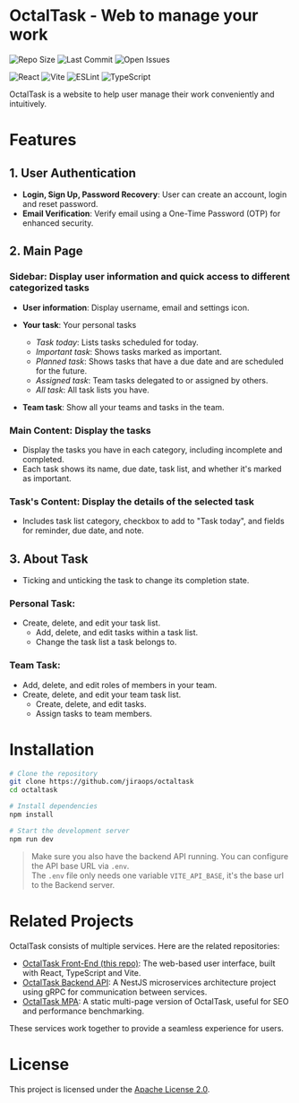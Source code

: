 # OctalTask - Web to manage your work
![Repo Size](https://img.shields.io/github/repo-size/jiraops/octaltask)
![Last Commit](https://img.shields.io/github/last-commit/jiraops/octaltask)
![Open Issues](https://img.shields.io/github/issues/jiraops/octaltask)

![React](https://img.shields.io/badge/React-19.0.0-blue)
![Vite](https://img.shields.io/badge/Vite-6.2.6-blueviolet)
![ESLint](https://img.shields.io/badge/ESLint-9.21.0-yellowgreen)
![TypeScript](https://img.shields.io/badge/TailwindCSS-5.7.2-red)

OctalTask is a website to help user manage their work conveniently and intuitively.

# Features

## 1. User Authentication

- **Login, Sign Up, Password Recovery**: User can create an account, login and reset password.
- **Email Verification**: Verify email using a One-Time Password (OTP) for enhanced security.

## 2. Main Page 

### Sidebar: Display user information and quick access to different categorized tasks

- **User information**: Display username, email and settings icon.

- **Your task**: Your personal tasks
  - *Task today*: Lists tasks scheduled for today.
  - *Important task*: Shows tasks marked as important.
  - *Planned task*: Shows tasks that have a due date and are scheduled for the future.
  - *Assigned task*: Team tasks delegated to or assigned by others.
  - *All task*: All task lists you have.

- **Team task**: Show all your teams and tasks in the team.

### Main Content: Display the tasks
- Display the tasks you have in each category, including incomplete and completed.
- Each task shows its name, due date, task list, and whether it's marked as important.

### Task's Content: Display the details of the selected task
- Includes task list category, checkbox to add to "Task today", and fields for reminder, due date, and note.

## 3. About Task
- Ticking and unticking the task to change its completion state.

### Personal Task:
- Create, delete, and edit your task list.
  - Add, delete, and edit tasks within a task list.
  - Change the task list a task belongs to.

### Team Task:
- Add, delete, and edit roles of members in your team.
- Create, delete, and edit your team task list.
  - Create, delete, and edit tasks.
  - Assign tasks to team members.

# Installation

```bash
# Clone the repository
git clone https://github.com/jiraops/octaltask
cd octaltask

# Install dependencies
npm install

# Start the development server
npm run dev
````

> Make sure you also have the backend API running. You can configure the API base URL via `.env`.  
> The `.env` file only needs one variable `VITE_API_BASE`, it's the base url to the Backend server.

# Related Projects

OctalTask consists of multiple services. Here are the related repositories:

* [OctalTask Front-End (this repo)](https://github.com/jiraops/octaltask.git): The web-based user interface, built with React, TypeScript and Vite.
* [OctalTask Backend API](https://github.com/jiraops/octaltask-api.git): A NestJS microservices architecture project using gRPC for communication between services.
* [OctalTask MPA](https://github.com/jiraops/octaltask-mpa): A static multi-page version of OctalTask, useful for SEO and performance benchmarking.

These services work together to provide a seamless experience for users.

# License

This project is licensed under the [Apache License 2.0](https://www.apache.org/licenses/LICENSE-2.0).